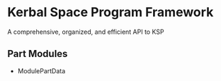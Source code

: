 # Kerbal Space Program Framework
A comprehensive, organized, and efficient API to KSP

## Part Modules
* ModulePartData

